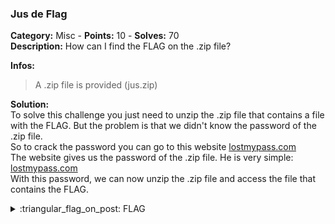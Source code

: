 ### Jus de Flag
**Category:** Misc - **Points:** 10 - **Solves:** 70  
**Description:** How can I find the FLAG on the .zip file?

**Infos:**
>A .zip file is provided (jus.zip)

**Solution:**  
To solve this challenge you just need to unzip the .zip file that contains a file with the FLAG. But the problem is that we didn't know the password of the .zip file.  
So to crack the password you can go to this website [lostmypass.com](https://www.lostmypass.com/fr/file-types/zip/)  
The website gives us the password of the .zip file. He is very simple: [lostmypass.com](https://www.lostmypass.com/fr/file-types/zip/)  
With this password, we can now unzip the .zip file and access the file that contains the FLAG.  
 
<details>
  <summary>:triangular_flag_on_post: FLAG</summary>

  ```
  DVC{w0w_s0_eZ}
  ```
</details>

